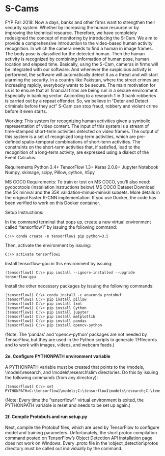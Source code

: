 # S-Cams
FYP Fall 2018:
Now a days, banks and other firms want to strengthen their security system. Whether by increasing the human resource or by improving the technical resource. Therefore, we have completely redesigned the concept of monitoring by introducing the S-Cam. We aim to provide a comprehensive introduction to the video-based human activity recognition. In which the camera needs to find a human in image frames. The body pose is classified for the detected human. Then the human activity is recognized by combining information of human pose, human location and elapsed time. 
Basically, using the S-Cam, cameras in firms will be integrated with our software. And whenever the suspicious activity is performed, the software will automatically detect it as a threat and will start alarming the security.
In a country like Pakistan, where the street crimes are increasing rapidly, everybody wants to be secure. The main motivation for us is to ensure that all financial firms are being run in a secure environment. Especially in banking sector. According to a research 1 in 3 bank robberies is carried out by a repeat offender. So, we believe in “Deter and Detect criminals before they act” 
S-Cam can stop fraud, robbery and violent crime before it even starts.

Working:
This system for recognizing human activities given a symbolic representation of video content. The input of this system is a stream of time-stamped short-term activities detected on video frames. The output of this system is a set of recognized long-term activities, which are pre-defined spatio-temporal combinations of short-term activities. The constraints on the short-term activities that, if satisfied, lead to the recognition of a long-term activity, are expressed using a dialect of the Event Calculus.

Requirements
Python 3.4+
TensorFlow 1.3+
Keras 2.0.8+
Jupyter Notebook
Numpy, skimage, scipy, Pillow, cython, h5py

MS COCO Requirements:
To train or test on MS COCO, you'll also need:
pycocotools (installation instructions below)
MS COCO Dataset
Download the 5K minival and the 35K validation-minus-minival subsets. More details in the original Faster R-CNN implementation.
If you use Docker, the code has been verified to work on this Docker container.

Setup Instructions:

In the command terminal that pops up, create a new virtual environment called “tensorflow1” by issuing the following command:
```
C:\> conda create -n tensorflow1 pip python=3.5
```
Then, activate the environment by issuing:
```
C:\> activate tensorflow1
```
Install tensorflow-gpu in this environment by issuing:
```
(tensorflow1) C:\> pip install --ignore-installed --upgrade tensorflow-gpu
```
Install the other necessary packages by issuing the following commands:
```
(tensorflow1) C:\> conda install -c anaconda protobuf
(tensorflow1) C:\> pip install pillow
(tensorflow1) C:\> pip install lxml
(tensorflow1) C:\> pip install Cython
(tensorflow1) C:\> pip install jupyter
(tensorflow1) C:\> pip install matplotlib
(tensorflow1) C:\> pip install pandas
(tensorflow1) C:\> pip install opencv-python
```
(Note: The ‘pandas’ and ‘opencv-python’ packages are not needed by TensorFlow, but they are used in the Python scripts to generate TFRecords and to work with images, videos, and webcam feeds.)

#### 2e. Configure PYTHONPATH environment variable
A PYTHONPATH variable must be created that points to the \models, \models\research, and \models\research\slim directories. Do this by issuing the following commands (from any directory):
```
(tensorflow1) C:\> set PYTHONPATH=C:\tensorflow1\models;C:\tensorflow1\models\research;C:\tensorflow1\models\research\slim
```
(Note: Every time the "tensorflow1" virtual environment is exited, the PYTHONPATH variable is reset and needs to be set up again.)

#### 2f. Compile Protobufs and run setup.py
Next, compile the Protobuf files, which are used by TensorFlow to configure model and training parameters. Unfortunately, the short protoc compilation command posted on TensorFlow’s Object Detection API [installation page](https://github.com/tensorflow/models/blob/master/research/object_detection/g3doc/installation.md) does not work on Windows. Every  .proto file in the \object_detection\protos directory must be called out individually by the command.
